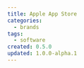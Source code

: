 ```yaml
---
title: Apple App Store
categories:
  - brands
tags:
  - software
created: 0.5.0
updated: 1.0.0-alpha.1
---
```

